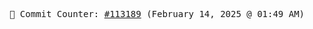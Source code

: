 <p align="center">
    <samp>
        📮 Commit Counter: <a href="https://github.com/Javascript-void0/Javascript-void0/commits/main">#113189</a> (February 14, 2025 @ 01:49 AM)
    </samp>
</p>